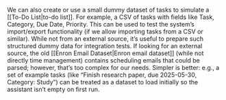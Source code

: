 We can also create or use a small dummy dataset of tasks to simulate a [[To-Do List|to-do list]]. For example, a CSV of tasks with fields like Task, Category, Due Date, Priority. This can be used to test the system’s import/export functionality (if we allow importing tasks from a CSV or similar). While not from an external source, it’s useful to prepare such structured dummy data for integration tests. If looking for an external source, the old [[Enron Email Dataset|Enron email dataset]] (while not directly time management) contains scheduling emails that could be parsed; however, that’s too complex for our needs. Simpler is better: e.g., a set of example tasks (like “Finish research paper, due 2025-05-30, Category: Study”) can be treated as a dataset to load initially so the assistant isn’t empty on first run.